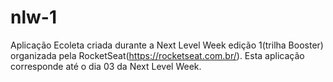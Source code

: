 # nlw-1
Aplicação Ecoleta criada durante a Next Level Week edição 1(trilha Booster) organizada pela RocketSeat(https://rocketseat.com.br/).
Esta aplicação corresponde até o dia 03 da Next Level Week.
